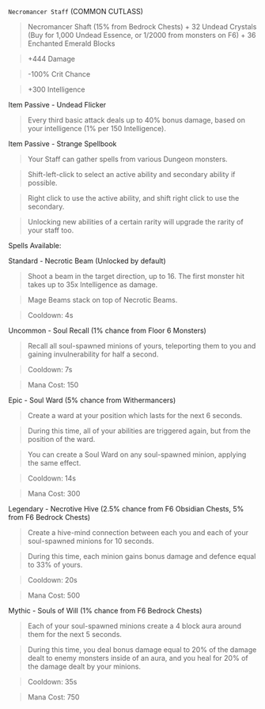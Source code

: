 `Necromancer Staff` (COMMON CUTLASS)
> Necromancer Shaft (15% from Bedrock Chests) + 32 Undead Crystals (Buy for 1,000 Undead Essence, or 1/2000 from monsters on F6) + 36 Enchanted Emerald Blocks

> +444 Damage

> -100% Crit Chance

> +300 Intelligence

Item Passive - Undead Flicker
> Every third basic attack deals up to 40% bonus damage, based on your intelligence (1% per 150 Intelligence).

Item Passive - Strange Spellbook
> Your Staff can gather spells from various Dungeon monsters.

> Shift-left-click to select an active ability and secondary ability if possible.

> Right click to use the active ability, and shift right click to use the secondary.

> Unlocking new abilities of a certain rarity will upgrade the rarity of your staff too.

Spells Available:

Standard - Necrotic Beam (Unlocked by default)

> Shoot a beam in the target direction, up to 16. The first monster hit takes up to 35x Intelligence as damage.

> Mage Beams stack on top of Necrotic Beams.

> Cooldown: 4s

Uncommon - Soul Recall (1% chance from Floor 6 Monsters)
> Recall all soul-spawned minions of yours, teleporting them to you and gaining invulnerability for half a second.

> Cooldown: 7s

> Mana Cost: 150

Epic - Soul Ward (5% chance from Withermancers)
> Create a ward at your position which lasts for the next 6 seconds.

> During this time, all of your abilities are triggered again, but from the position of the ward.

> You can create a Soul Ward on any soul-spawned minion, applying the same effect.

> Cooldown: 14s

> Mana Cost: 300

Legendary - Necrotive Hive (2.5% chance from F6 Obsidian Chests, 5% from F6 Bedrock Chests)
> Create a hive-mind connection between each you and each of your soul-spawned minions for 10 seconds.

> During this time, each minion gains bonus damage and defence equal to 33% of yours.

> Cooldown: 20s

> Mana Cost: 500

Mythic - Souls of Will (1% chance from F6 Bedrock Chests)
> Each of your soul-spawned minions create a 4 block aura around them for the next 5 seconds.

> During this time, you deal bonus damage equal to 20% of the damage dealt to enemy monsters inside of an aura, and you heal for 20% of the damage dealt by your minions.

> Cooldown: 35s

> Mana Cost: 750
